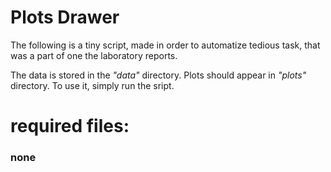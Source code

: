 # Plots Drawer

The following is a tiny script, made in order to automatize tedious task, that was a part of one the laboratory reports.

The data is stored in the *"data"* directory. Plots should appear in *"plots"* directory. To use it, simply run the sript.

# required files:
 ### none